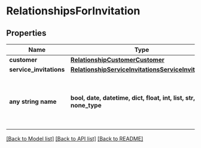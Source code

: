 # RelationshipsForInvitation


## Properties
Name | Type | Description | Notes
------------ | ------------- | ------------- | -------------
**customer** | [**RelationshipCustomerCustomer**](RelationshipCustomerCustomer.md) |  | [optional] 
**service_invitations** | [**RelationshipServiceInvitationsServiceInvitations**](RelationshipServiceInvitationsServiceInvitations.md) |  | [optional] 
**any string name** | **bool, date, datetime, dict, float, int, list, str, none_type** | any string name can be used but the value must be the correct type | [optional]

[[Back to Model list]](../README.md#documentation-for-models) [[Back to API list]](../README.md#documentation-for-api-endpoints) [[Back to README]](../README.md)


